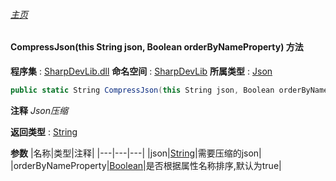 ###### [主页](./Index.md "主页")
#### CompressJson(this String json, Boolean orderByNameProperty) 方法
**程序集** : [SharpDevLib.dll](./SharpDevLib.assembly.md "SharpDevLib.dll")
**命名空间** : [SharpDevLib](./SharpDevLib.namespace.md "SharpDevLib")
**所属类型** : [Json](./SharpDevLib.Json.md "Json")
``` csharp
public static String CompressJson(this String json, Boolean orderByNameProperty)
```
**注释**
*Json压缩*

**返回类型** : [String](https://learn.microsoft.com/en-us/dotnet/api/system.string "String")

**参数**
|名称|类型|注释|
|---|---|---|
|json|[String](https://learn.microsoft.com/en-us/dotnet/api/system.string "String")|需要压缩的json|
|orderByNameProperty|[Boolean](https://learn.microsoft.com/en-us/dotnet/api/system.boolean "Boolean")|是否根据属性名称排序,默认为true|

